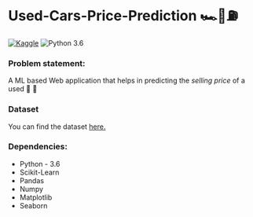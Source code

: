 # Used-Cars-Price-Prediction 🏎🚙⛽️
 [![Kaggle](https://img.shields.io/badge/Dataset-Kaggle-blue.svg)](https://www.kaggle.com/avikasliwal/used-cars-price-prediction) ![Python 3.6](https://img.shields.io/badge/Python-3.6-brightgreen.svg)

### Problem statement:
A ML based Web application that helps in predicting the *selling price* of a used 🚗 🚙

### Dataset
You can find the dataset [here.](https://www.kaggle.com/avikasliwal/used-cars-price-prediction)

### Dependencies:
* Python - 3.6
* Scikit-Learn
* Pandas
* Numpy
* Matplotlib
* Seaborn
